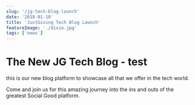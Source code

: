 ```yaml
---
slug: '/jg-tech-blog-launch'
date: '2018-01-10'
title: 'JustGiving Tech Blog Launch'
featureImage: './dixie.jpg'
tags: ['news']
---
```


# The New JG Tech Blog - test

this is our new blog platform to showcase all that we offer in the tech world.

Come and join us for this amazing journey into the ins and outs of the greatest Social Good platform.
